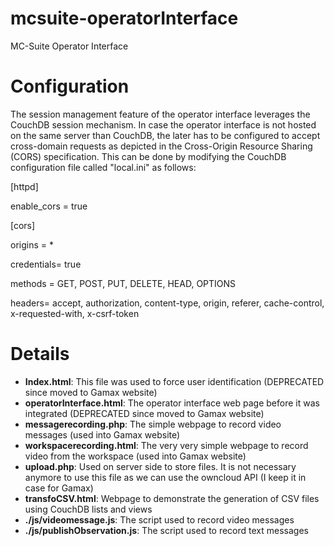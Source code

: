 # mcsuite-operatorInterface
MC-Suite Operator Interface

# Configuration
The session management feature of the operator interface leverages the CouchDB session mechanism. In case the operator interface is not hosted on the same server than CouchDB, the later has to be configured to accept cross-domain requests as depicted in the Cross-Origin Resource Sharing (CORS) specification. This can be done by modifying the CouchDB configuration file called "local.ini" as follows:

[httpd]

enable_cors = true

[cors]

origins = *

credentials= true

methods = GET, POST, PUT, DELETE, HEAD, OPTIONS

headers= accept, authorization, content-type, origin, referer, cache-control, x-requested-with, x-csrf-token

# Details

* **Index.html**: This file was used to force user identification (DEPRECATED since moved to Gamax website)
* **operatorInterface.html**: The operator interface web page before it was integrated (DEPRECATED since moved to Gamax website)
* **messagerecording.php**: The simple webpage to record video messages (used into Gamax website)
* **workspacerecording.html**: The very very simple webpage to record video from the workspace (used into Gamax website)
* **upload.php**: Used on server side to store files. It is not necessary anymore to use this file as we can use the owncloud API (I keep it in case for Gamax)
* **transfoCSV.html**: Webpage to demonstrate the generation of CSV files using CouchDB lists and views
* **./js/videomessage.js**: The script used to record video messages
* **./js/publishObservation.js**: The script used to record text messages
